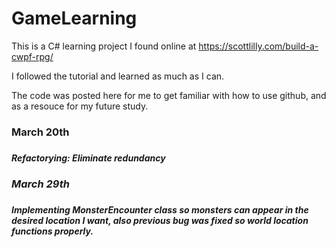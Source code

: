 # GameLearning
This is a C# learning project I found online at<link> https://scottlilly.com/build-a-cwpf-rpg/ <link>

I followed the tutorial and learned as much as I can. 

The code was posted here for me to get familiar with how to use github, and as a resouce for my future study.

<h3>March 20th<h3>
  
<p><h5><em>Refactorying: Eliminate redundancy<em><h5><p>
  
<h3>March 29th<h3>
  
<p><h5>Implementing <em>MonsterEncounter<em> class so monsters can appear in the desired location I want, also previous <em>bug<em> was fixed so world location functions properly.<h5><p>

